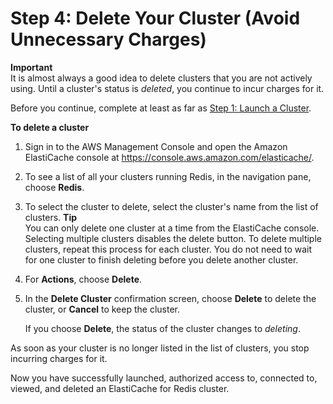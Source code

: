 # Step 4: Delete Your Cluster \(Avoid Unnecessary Charges\)<a name="GettingStarted.DeleteCacheCluster"></a>

**Important**  
It is almost always a good idea to delete clusters that you are not actively using\. Until a cluster's status is *deleted*, you continue to incur charges for it\.

Before you continue, complete at least as far as [Step 1: Launch a Cluster](GettingStarted.CreateCluster.md)\.

**To delete a cluster**

1. Sign in to the AWS Management Console and open the Amazon ElastiCache console at [https://console\.aws\.amazon\.com/elasticache/](https://console.aws.amazon.com/elasticache/)\.

1. To see a list of all your clusters running Redis, in the navigation pane, choose **Redis**\.

1. To select the cluster to delete, select the cluster's name from the list of clusters\.
**Tip**  
You can only delete one cluster at a time from the ElastiCache console\. Selecting multiple clusters disables the delete button\. To delete multiple clusters, repeat this process for each cluster\. You do not need to wait for one cluster to finish deleting before you delete another cluster\.

1. For **Actions**, choose **Delete**\.

1. In the **Delete Cluster** confirmation screen, choose **Delete** to delete the cluster, or **Cancel** to keep the cluster\.

   If you choose **Delete**, the status of the cluster changes to *deleting*\.

As soon as your cluster is no longer listed in the list of clusters, you stop incurring charges for it\.

Now you have successfully launched, authorized access to, connected to, viewed, and deleted an ElastiCache for Redis cluster\.